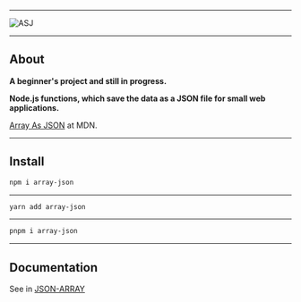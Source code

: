
---

![ASJ](https://imagedelivery.net/6bSk6wUa9UOwEesJAZQuoA/f3576313-3b18-4834-063a-fa6265952800/public)

---


## About

**A beginner's project and still in progress.**

**Node.js functions, which save the data as a JSON file for small web applications.**

[Array As JSON](https://developer.mozilla.org/en-US/docs/Learn/JavaScript/Objects/JSON#arrays_as_json) at MDN.

---
## Install

```bash
npm i array-json
```

---


```bash
yarn add array-json
```


---

```bash
pnpm i array-json
```

---



## Documentation 

See in [JSON-ARRAY](https://array-json.inovar.dev/)
